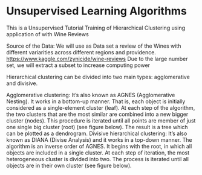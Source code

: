 # Unsupervised Learning Algorithms
This is a Unsupervised Tutorial Training of Hierarchical Clustering using application of with Wine Reviews

Source of the Data:
We will use as Data set a review of the Wines with different variarities across different regions and providence.
https://www.kaggle.com/zynicide/wine-reviews
Due to the large number set, we will extract a subset to increase computing power

Hierarchical clustering can be divided into two main types: agglomerative and divisive.

Agglomerative clustering: It’s also known as AGNES (Agglomerative Nesting). It works in a bottom-up manner. That is, each object is initially considered as a single-element cluster (leaf). At each step of the algorithm, the two clusters that are the most similar are combined into a new bigger cluster (nodes). This procedure is iterated until all points are member of just one single big cluster (root) (see figure below). The result is a tree which can be plotted as a dendrogram.
Divisive hierarchical clustering: It’s also known as DIANA (Divise Analysis) and it works in a top-down manner. The algorithm is an inverse order of AGNES. It begins with the root, in which all objects are included in a single cluster. At each step of iteration, the most heterogeneous cluster is divided into two. The process is iterated until all objects are in their own cluster (see figure below).
